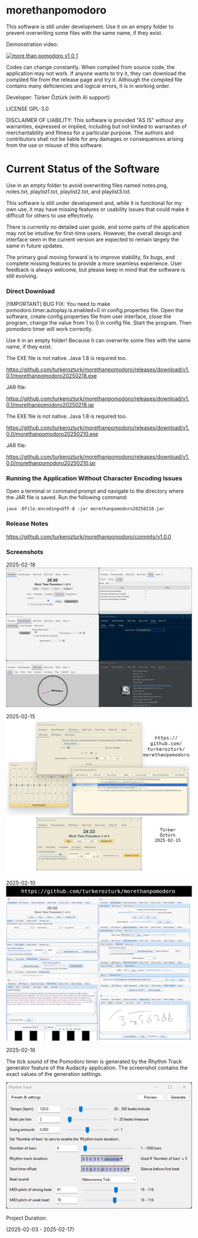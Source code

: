# morethanpomodoro

This software is still under development. 
Use it on an empty folder to prevent overwriting some files with the same name, if they exist.

Demonstration video:



[![more than pomodoro v1 0 1](https://img.youtube.com/vi/MnrVY8t-cGk/0.jpg)](https://www.youtube.com/watch?v=MnrVY8t-cGk)


Codes can change constantly. When compiled from source code, the application may not work. If anyone wants to try it, they can download the compiled file from the release page and try it. Although the compiled file contains many deficiencies and logical errors, it is in working order.

Developer: Türker Öztürk (with AI support)

LICENSE GPL-3.0

DISCLAIMER OF LIABILITY:
This software is provided "AS IS" without any warranties, expressed or implied, including but not limited to warranties of merchantability and fitness for a particular purpose. The authors and contributors shall not be liable for any damages or consequences arising from the use or misuse of this software.




# Current Status of the Software

Use in an empty folder to avoid overwriting files named notes.png, notes.txt, playlist1.txt, playlist2.txt, and playlist3.txt.

This software is still under development and, while it is functional for my own use, it may have missing features or usability issues that could make it difficult for others to use effectively.

There is currently no detailed user guide, and some parts of the application may not be intuitive for first-time users. However, the overall design and interface seen in the current version are expected to remain largely the same in future updates.

The primary goal moving forward is to improve stability, fix bugs, and complete missing features to provide a more seamless experience. User feedback is always welcome, but please keep in mind that the software is still evolving.

### Direct Download

[!IMPORTANT]
BUG FIX: You need to make pomodoro.timer.autoplay.is.enabled=0 in config.properties file. Open the software, create config.properties file from user interface, close the program, change the value from 1 to 0 in config file. Start the program. Then pomodoro timer will work correctly.

Use it in an empty folder! Because it can overwrite some files with the same name, if they exist.

The EXE file is not native. Java 1.8 is required too.


https://github.com/turkerozturk/morethanpomodoro/releases/download/v1.0.1/morethanpomodoro20250218.exe

JAR file:

https://github.com/turkerozturk/morethanpomodoro/releases/download/v1.0.1/morethanpomodoro20250218.jar



The EXE file is not native. Java 1.8 is required too.

https://github.com/turkerozturk/morethanpomodoro/releases/download/v1.0.0/morethanpomodoro20250210.exe

JAR file:

https://github.com/turkerozturk/morethanpomodoro/releases/download/v1.0.0/morethanpomodoro20250210.jar

### Running the Application Without Character Encoding Issues

Open a terminal or command prompt and navigate to the directory where the JAR file is saved.
Run the following command:

    java -Dfile.encoding=UTF-8 -jar morethanpomodoro20250210.jar


### Release Notes

https://github.com/turkerozturk/morethanpomodoro/commits/v1.0.0

### Screenshots

2025-02-18
![Screenshot](screenshot20250218.jpg)



2025-02-15
![Screenshot](screenshot20250215.png)

2025-02-10
![Screenshot](screenshot.png)

2025-02-16

The tick sound of the Pomodoro timer is generated by the Rhythm Track generator feature of the Audacity application. The screenshot contains the exact values of the generation settings.

![pomodoro.tick.sound.wav.file](pomodoro.tick.sound.wav.file.png)


Project Duration:

(2025-02-03 - 2025-02-17)